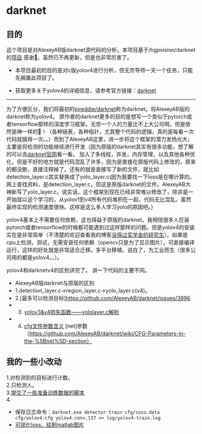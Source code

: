 # darknet
## 目的
这个项目是对AlexeyAB版darknet源代码的分析。本项目基于/hgpvision/darknet的[项目](https://github.com/hgpvision/darknet) 感谢👏。虽然已不再更新，但是也非常厉害了。
* 本项目最初的目的是对c版yolov4进行分析，但无奈导师一天一个任务，只能先搁置此项目了。


* 获取更多关于yolov4的详细信息，请参考官方链接：[darknet](https://github.com/AlexeyAB/darknet)

------
为了方便区分，我们将最初的[pjreddie/darknet](https://github.com/pjreddie/darknet)称为darknet。将AlexeyAB版的darknet称为yolov4。
原作者的darknet更多的目的是想写一个类似于pytorch或者tensorflow那样的深度学习框架。无奈一个人的力量比不上大公司啊。但是依然是神一样的🐂！（各种链表，各种指针，尤其整个代码的逻辑，真的是每看一次代码就膜拜一次。。）而到了AlexeyAB这里，进一步将这个框架的潜力发扬光大，主要是将检测的功能继续进行开发（因为原版的darknet其实有很多功能，想了解的可以去[darknet官网](pjreddie/darknet)看一看。
加入了多线程，并发，内存管理，以及其他各种优化，但是不好的地方就是代码混乱了许多，因为是直接在原版代码上修改的，原来的都没删，直接注释掉了。还有的就是直接写了新的文件，就比如detection_layer.c其实替换成了yolo_layer.c(因为我要找一下loss是在哪计算的。网上查找资料，是detection_layer.c，但这是原版darknet的文件。AlexeyAB大神新写了yolo_layer.c。说实话，这个框架到现在已经非常难以修改了，除非是一开始就以这个学习的，从yolov1到v4所有代码堆积在一起，代码无比混乱。虽然最终实现的检测速度很快。这样是这么多人学习yolo的原因吧。）

yolov4基本上不需要任何依赖，这也得益于原版的darknet。我相信很多人在装pytorch或者tensorflow的时候都可能遇到过这样那样的问题。但是yolov4的安装实在是非常简单（不清楚的欢迎查看我的博客[没得过奖学金的研究生](https://blog.csdn.net/weixin_40557160?spm=1001.2014.3001.5343)）。如果是cpu上检测，测试，无需安装任何依赖（opencv只是为了显示图片），可直接编译运行，这样的好处就是非常适合迁移。多平台移植。说白了，为工业而生（很多公司用的都是yolov4。。）。

yolov4和darknetv4的区别讲完了。
讲一下代码的主要不同。
* AlexeyAB版darknet与原版的区别
* 1.detection_layer.c->region_layer.c->yolo_layer.c(v4)。
* 2.[最多可以检测目标]https://github.com/AlexeyAB/darknet/issues/3896
* 3. [yolov3&v4损失函数——yololayer.c解析](https://blog.csdn.net/qq_33614902/article/details/85063287)
* 4. [cfg文件参数含义](https://github.com/AlexeyAB/darknet/wiki/CFG-Parameters-in-the-different-layers)
     [net]参数 （https://github.com/AlexeyAB/darknet/wiki/CFG-Parameters-in-the-%5Bnet%5D-section）
 
## 我的一些小改动
1.对检测到的目标进行计数。  
2.只检测人。   
3.[提交了一些准备训练数据的脚本](https://github.com/xiaoxiaopeng1998/darknet/tree/xiaoPeng/scripts/%E8%AE%AD%E7%BB%83%E5%87%86%E5%A4%87)     
4.
   * 保存日志命令：`darknet.exe detector train cfg/coco.data cfg/yolov4.cfg yolov4.conv.137 >> log/yolov4-train.log`       
   * [可视化loss，绘制matlab图片](https://github.com/xiaoxiaopeng1998/darknet/tree/xiaoPeng/scripts/%E5%8F%AF%E8%A7%86%E5%8C%96)



